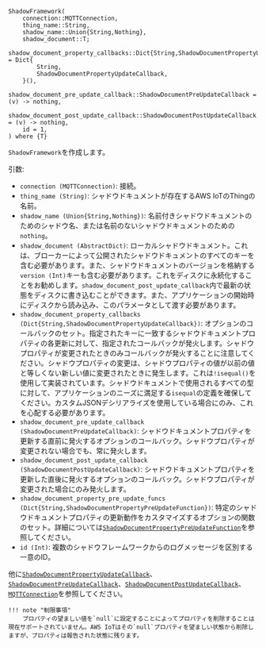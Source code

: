 ```
ShadowFramework(
    connection::MQTTConnection,
    thing_name::String,
    shadow_name::Union{String,Nothing},
    shadow_document::T;
    shadow_document_property_callbacks::Dict{String,ShadowDocumentPropertyUpdateCallback} = Dict{
        String,
        ShadowDocumentPropertyUpdateCallback,
    }(),
    shadow_document_pre_update_callback::ShadowDocumentPreUpdateCallback = (v) -> nothing,
    shadow_document_post_update_callback::ShadowDocumentPostUpdateCallback = (v) -> nothing,
    id = 1,
) where {T}
```

`ShadowFramework`を作成します。

引数:

  * `connection (MQTTConnection)`: 接続。
  * `thing_name (String)`: シャドウドキュメントが存在するAWS IoTのThingの名前。
  * `shadow_name (Union{String,Nothing})`: 名前付きシャドウドキュメントのためのシャドウ名、または名前のないシャドウドキュメントのための`nothing`。
  * `shadow_document (AbstractDict)`: ローカルシャドウドキュメント。これは、ブローカーによって公開されたシャドウドキュメントのすべてのキーを含む必要があります。また、シャドウドキュメントのバージョンを格納する`version (Int)`キーも含む必要があります。これをディスクに永続化することをお勧めします。`shadow_document_post_update_callback`内で最新の状態をディスクに書き込むことができます。また、アプリケーションの開始時にディスクから読み込み、このパラメータとして渡す必要があります。
  * `shadow_document_property_callbacks (Dict{String,ShadowDocumentPropertyUpdateCallback})`: オプションのコールバックのセット。指定されたキーに一致するシャドウドキュメントプロパティの各更新に対して、指定されたコールバックが発火します。シャドウプロパティが変更されたときのみコールバックが発火することに注意してください。シャドウプロパティの変更は、シャドウプロパティの値が以前の値と等しくない新しい値に変更されたときに発生します。これは`!isequal()`を使用して実装されています。シャドウドキュメントで使用されるすべての型に対して、アプリケーションのニーズに満足する`isequal`の定義を確保してください。カスタムJSONデシリアライズを使用している場合にのみ、これを心配する必要があります。
  * `shadow_document_pre_update_callback (ShadowDocumentPreUpdateCallback)`: シャドウドキュメントプロパティを更新する直前に発火するオプションのコールバック。シャドウプロパティが変更されない場合でも、常に発火します。
  * `shadow_document_post_update_callback (ShadowDocumentPostUpdateCallback)`: シャドウドキュメントプロパティを更新した直後に発火するオプションのコールバック。シャドウプロパティが変更された場合にのみ発火します。
  * `shadow_document_property_pre_update_funcs (Dict{String,ShadowDocumentPropertyPreUpdateFunction})`: 特定のシャドウドキュメントプロパティの更新動作をカスタマイズするオプションの関数のセット。詳細については[`ShadowDocumentPropertyPreUpdateFunction`](@ref)を参照してください。
  * `id (Int)`: 複数のシャドウフレームワークからのログメッセージを区別する一意のID。

他に[`ShadowDocumentPropertyUpdateCallback`](@ref)、[`ShadowDocumentPreUpdateCallback`](@ref)、[`ShadowDocumentPostUpdateCallback`](@ref)、[`MQTTConnection`](@ref)を参照してください。

```
!!! note "制限事項"
    プロパティの望ましい値を`null`に設定することによってプロパティを削除することは現在サポートされていません。AWS IoTはその`null`プロパティを望ましい状態から削除しますが、プロパティは報告された状態に残ります。
```
